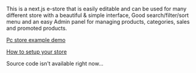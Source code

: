 This is a next.js e-store that is easily editable and can be used for many different store with a beautiful & simple interface, Good search/filter/sort menu and an easy Admin panel for managing products, categories, sales and promoted products.

[Pc store example demo](https://spring-hardware-nextjs.vercel.app/)

[How to setup your store]([https://spring-hardware-nextjs.vercel.app/](https://aymanbazyan.github.io/StoreFlow-Project-Setup-Documentation/))

Source code isn't available right now...
